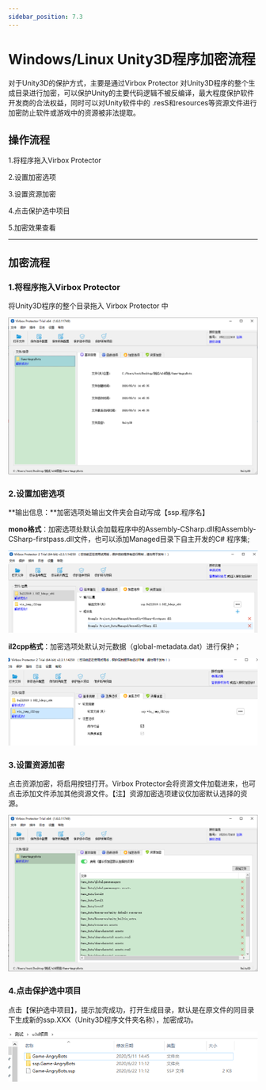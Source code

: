 ```yaml
---
sidebar_position: 7.3
---
```


# Windows/Linux Unity3D程序加密流程

对于Unity3D的保护方式，主要是通过Virbox Protector 对Unity3D程序的整个生成目录进行加密，可以保护Unity的主要代码逻辑不被反编译，最大程度保护软件开发商的合法权益，同时可以对Unity软件中的 .resS和resources等资源文件进行加密防止软件或游戏中的资源被非法提取。

## 操作流程

1.将程序拖入Virbox Protector

2.设置加密选项

3.设置资源加密

4.点击保护选中项目

5.加密效果查看

------

## 加密流程

### 1.将程序拖入Virbox Protector

将Unity3D程序的整个目录拖入 Virbox Protector 中

![img](WindowsLinux-Unity3D加密流程.assets/image2020-6-22_10-51-29.png)

### 2.设置加密选项

**输出信息：**加密选项处输出文件夹会自动写成【ssp.程序名】

**mono格式**：加密选项处默认会加载程序中的Assembly-CSharp.dll和Assembly-CSharp-firstpass.dll文件，也可以添加Managed目录下自主开发的C# 程序集;

![img](WindowsLinux-Unity3D加密流程.assets/unity3d_inter_mono.png)

**il2cpp格式**：加密选项处默认对元数据（global-metadata.dat）进行保护；

![img](WindowsLinux-Unity3D加密流程.assets/unity3d_inter_il2cpp.png)

### 3.设置资源加密

点击资源加密，将启用按钮打开。Virbox Protector会将资源文件加载进来，也可点击添加文件添加其他资源文件。【注】资源加密选项建议仅加密默认选择的资源。

![img](WindowsLinux-Unity3D加密流程.assets/image2020-6-22_11-9-4.png)

### 4.点击保护选中项目

点击【保护选中项目】，提示加壳成功，打开生成目录，默认是在原文件的同目录下生成新的ssp.XXX（Unity3D程序文件夹名称），加密成功。

![img](WindowsLinux-Unity3D加密流程.assets/image2020-6-22_11-13-11.png)

